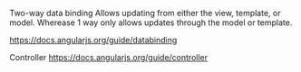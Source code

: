 Two-way data binding 
Allows updating from either the view, template, or model. Wherease 1 way only allows updates through the model or template.

https://docs.angularjs.org/guide/databinding

Controller
https://docs.angularjs.org/guide/controller

